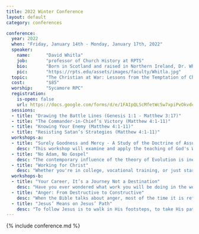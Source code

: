```yaml
---
title: 2022 Winter Conference
layout: default
category: conferences

conference:
  year: 2022
  when: "Friday, January 14th - Monday, January 17th, 2022"
  speaker:
    name:      "David Whitla"
    job:       "professor of Church History at RPTS"
    bio:       "Born in Scotland and raised in Northern Ireland, Dr. Whitla immigrated to the United States in 2000, and has been an avid student of history since childhood. He presents Church History as a pastoral discipline, equipping pastors to situate themselves and their flocks in the unfolding narrative directed by the sovereign hand of the Lord of History, Jesus Christ. But since it is also an academic discipline, he teaches future pastors not only to recount the story of Christ building His Church, but to perform the task of historians themselves – engaging confidently with original sources and interpreting and applying them appropriately."
    pic:       "https://rpts.edu/assets/images/faculty/Whitla.jpg"
  topic:       "The Christian at War: Lessons from the Temptation of Christ" 
  cost:        "$85"
  worship:     "Sycamore RPC"
  registration:
    is-open: false
    url: https://docs.google.com/forms/d/e/1FAIpQLScMfetWc5w7xpiPvOkvdcAL5r2wQGo56FbPR29TGVuTjjf6rg/viewform
  sessions:
  - title: "Drawing the Battle Lines (Genesis 1:1 - Matthew 3:17)"
  - title: "The Commander-in-Chief’s Victory (Matthew 4:1-11)"
  - title: "Knowing Your Enemy (Matthew 4:1-11)"
  - title: "Resisting Satan’s Strategies (Matthew 4:1-11)"
  workshops-a:
  - title: "Surely Goodness and Mercy - A Study of the Doctrine of Assurance"  
    desc: "This workshop will examine and apply the teaching of God's Word about the assurance of salvation, focusing most on the book of Hebrews and its recurring call to 'confidence.'  Questions to be addressed include: What really is assurance?  Is the lack of assurance a mark of unbelief?  How can I grow in assurance?  What about false assurance?"  
  - title: "No Adam, No Gospel"  
    desc: "The contemporary influence of the theory of Evolution is inescapable in the college and our culture. Christians need to be informed about this theory and the implications that it can have upon the Church’s teaching on several issues, such as the authority of Scripture, the origin of sin and death, the scope of Christ’s redemption, and the cooperation of faith and science. This workshop will walk through Dr. Richard Gaffin’s booklet, No Adam, No Gospel, and focus primarily on the Bible’s witness that the historical Adam is the progenitor of the human race. This is because with no Adam, there is no gospel."  
  - title: "Working for Christ"  
    desc: "Whether you're in college, vocational training, or just starting off in your career, it can sometimes be challenging to get a view of what it's truly like to strive to live as a Christian in the workplace. At this workshop, we'll seek to better understand what it means to practically serve Christ in your profession while pursuing excellence in all that you do."  
  workshops-b:
  - title: "Your Career, It’s a Journey Not a Destination"  
    desc: "Have you ever wondered what work you will be doing in the working world? The presenter of this workshop intends to share key experiences from his years within the workplace with a close look at how things can change along the way and how to be ready for those changes. We will be looking at what it means to be a leader and also what it means to work in a global environment. This time is meant to be interactive to openly discuss what it means to have a career and how to best focus it, treating your working career as an adventure with the ultimate goal, to honor and glorify God."  
  - title: "Anger: From Destructive to Constructive"  
    desc: "When the Bible talks about anger, most of the time it is referring to God's righteous anger. God's anger burns against sin but also results in redemption. As image bearers of God, how can we 'be angry, and not sin?' The answer is not to avoid all anger. Rather, we should be angry about the right things and express our anger in the right ways like our Father. At this workshop, we'll think through Biblically how to channel our anger in a way that pleases God and brings joy to others."  
  - title: "Jesus’ Means on Jesus’ Path"  
    desc: "To follow Jesus is to walk in His footsteps, to take His path – the path of the cross. How does He lead us? How does He offer grace for the journey? What tools (means) does He give us to that end? The church has long found the answer to this question in the word, sacraments, and prayer. In this workshop, particularly through the book of Mark, we will see how Jesus models, trains, and guides us in these means through the story of His life on earth. On His path, He was a man of the Word, prayer, and sacrament. And He shows us how to do and be the same."  
---
```

{% include conference.md %}
